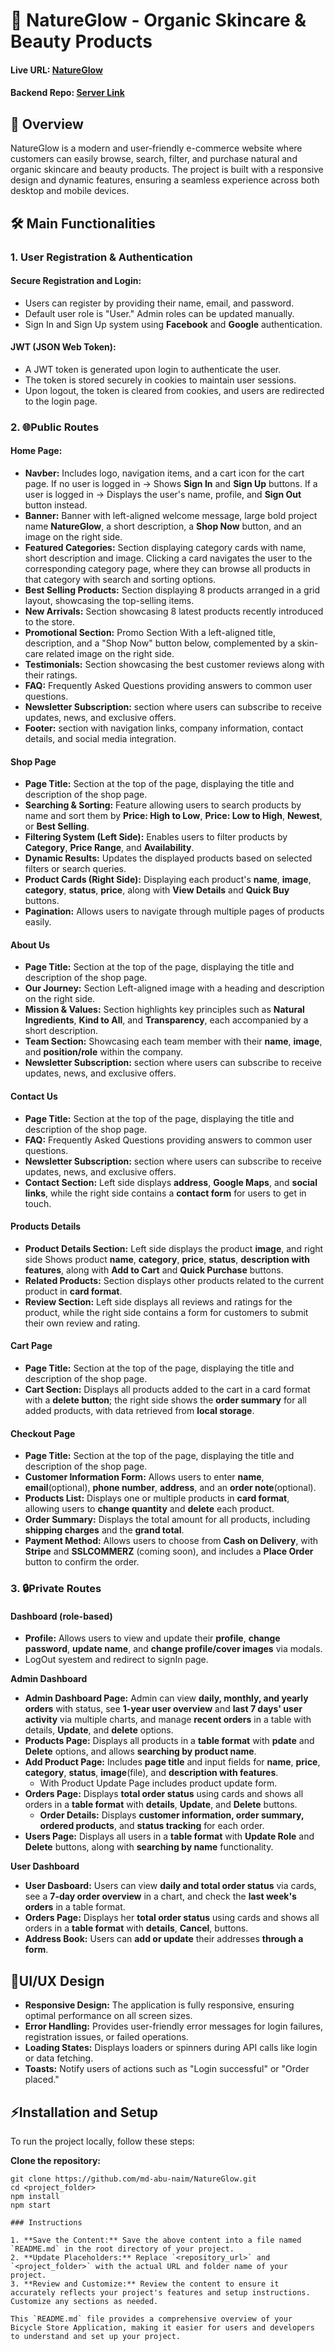 # 🌿 NatureGlow - Organic Skincare & Beauty Products

#### Live URL: [NatureGlow](https://natureglow-740e8.web.app)
#### Backend Repo: [Server Link](https://github.com/md-abu-naim/NatureGlow_Server)

## 📌 Overview
NatureGlow is a modern and user-friendly e-commerce website where customers can easily browse, search, filter, and purchase natural and organic skincare and beauty products. The project is built with a responsive design and dynamic features, ensuring a seamless experience across both desktop and mobile devices.

## 🛠️ Main Functionalities
### 1. User Registration & Authentication
#### Secure Registration and Login:
- Users can register by providing their name, email, and password.
- Default user role is "User." Admin roles can be updated manually.
- Sign In and Sign Up system using **Facebook** and **Google** authentication.
#### JWT (JSON Web Token):
- A JWT token is generated upon login to authenticate the user.
- The token is stored securely in cookies to maintain user sessions.
- Upon logout, the token is cleared from cookies, and users are redirected to the login page.

### 2. 🌐Public Routes
#### Home Page:
- **Navber:** Includes logo, navigation items, and a cart icon for the cart page. If no user is logged in → Shows **Sign In** and **Sign Up** buttons. If a user is logged in → Displays the user's name, profile, and **Sign Out** button instead.
- **Banner:** Banner with left-aligned welcome message, large bold project name **NatureGlow**, a short description, a **Shop Now** button, and an image on the right side.
- **Featured Categories:** Section displaying category cards with name, short description and image. Clicking a card navigates the user to the corresponding category page, where they can browse all products in that category with search and sorting options.
- **Best Selling Products:** Section displaying 8 products arranged in a grid layout, showcasing the top-selling items.
- **New Arrivals:** Section showcasing 8 latest products recently introduced to the store.
- **Promotional Section:** Promo Section With a left-aligned title, description, and a "Shop Now" button below, complemented by a skin-care related image on the right side.
- **Testimonials:** Section showcasing the best customer reviews along with their ratings.
- **FAQ:** Frequently Asked Questions providing answers to common user questions.
- **Newsletter Subscription:** section where users can subscribe to receive updates, news, and exclusive offers.
- **Footer:** section with navigation links, company information, contact details, and social media integration.

#### Shop Page
- **Page Title:** Section at the top of the page, displaying the title and description of the shop page.
- **Searching & Sorting:** Feature allowing users to search products by name and sort them by **Price: High to Low**, **Price: Low to High**, **Newest**, or **Best Selling**.
- **Filtering System (Left Side):** Enables users to filter products by **Category**, **Price Range**, and **Availability**.
- **Dynamic Results:** Updates the displayed products based on selected filters or search queries.
- **Product Cards (Right Side):** Displaying each product's **name**, **image**, **category**, **status**, **price**, along with **View Details** and **Quick Buy** buttons.
- **Pagination:** Allows users to navigate through multiple pages of products easily.

#### About Us
- **Page Title:** Section at the top of the page, displaying the title and description of the shop page.
- **Our Journey:** Section Left-aligned image with a heading and description on the right side.
- **Mission & Values:** Section highlights key principles such as **Natural Ingredients**, **Kind to All**, and **Transparency**, each accompanied by a short description.
- **Team Section:** Showcasing each team member with their **name**, **image**, and **position/role** within the company.
- **Newsletter Subscription:** section where users can subscribe to receive updates, news, and exclusive offers.

#### Contact Us
- **Page Title:** Section at the top of the page, displaying the title and description of the shop page.
- **FAQ:** Frequently Asked Questions providing answers to common user questions.
- **Newsletter Subscription:** section where users can subscribe to receive updates, news, and exclusive offers.
- **Contact Section:** Left side displays **address**, **Google Maps**, and **social links**, while the right side contains a **contact form** for users to get in touch.

#### Products Details
- **Product Details Section:** Left side displays the product **image**, and right side Shows product **name**, **category**, **price**, **status**, **description with features**, along with **Add to Cart** and **Quick Purchase** buttons.
- **Related Products:** Section displays other products related to the current product in **card format**.
- **Review Section:** Left side displays all reviews and ratings for the product, while the right side contains a form for customers to submit their own review and rating.

#### Cart Page
- **Page Title:** Section at the top of the page, displaying the title and description of the shop page.
- **Cart Section:** Displays all products added to the cart in a card format with a **delete button**; the right side shows the **order summary** for all added products, with data retrieved from **local storage**.

#### Checkout Page
- **Page Title:** Section at the top of the page, displaying the title and description of the shop page.
- **Customer Information Form:** Allows users to enter **name**, **email**(optional), **phone number**, **address**, and an **order note**(optional).
- **Products List:** Displays one or multiple products in **card format**, allowing users to **change quantity** and **delete** each product.
- **Order Summary:** Displays the total amount for all products, including **shipping charges** and the **grand total**.
- **Payment Method:** Allows users to choose from **Cash on Delivery**, with **Stripe** and **SSLCOMMERZ** (coming soon), and includes a **Place Order** button to confirm the order.


### 3. 🔒Private Routes
#### Dashboard (role-based)
- **Profile:** Allows users to view and update their **profile**, **change password**, **update name**, and **change profile/cover images** via modals.
- LogOut syestem and redirect to signIn page.

**Admin Dashboard**
- **Admin Dashboard Page:** Admin can view **daily, monthly, and yearly orders** with status, see **1-year user overview** and **last 7 days' user activity** via multiple charts, and manage **recent orders** in a table with details, **Update**, and **delete** options.
- **Products Page:** Displays all products in a **table format** with **pdate** and **Delete** options, and allows **searching by product name**.
- **Add Product Page:** Includes **page title** and input fields for **name**, **price**, **category**, **status**, **image**(file), and **description with features**.
  - With Product Update Page includes product update form.
- **Orders Page:** Displays **total order status** using cards and shows all orders in a **table format** with **details**, **Update**, and **Delete** buttons.
  - **Order Details:** Displays **customer information, order summary, ordered products**, and **status tracking** for each order.
- **Users Page:** Displays all users in a **table format** with **Update Role** and **Delete** buttons, along with **searching by name** functionality.

**User Dashboard**
- **User Dasboard:** Users can view **daily and total order status** via cards, see a **7-day order overview** in a chart, and check the **last week's orders** in a table format.
- **Orders Page:** Displays her **total order status** using cards and shows all orders in a **table format** with **details**, **Cancel**, buttons.
- **Address Book:** Users can **add or update** their addresses **through a form**.

##  🎨UI/UX Design
- **Responsive Design:** The application is fully responsive, ensuring optimal performance on all screen sizes.
- **Error Handling:** Provides user-friendly error messages for login failures, registration issues, or failed operations.
- **Loading States:** Displays loaders or spinners during API calls like login or data fetching.
- **Toasts:** Notify users of actions such as "Login successful" or "Order placed."

## ⚡Installation and Setup
To run the project locally, follow these steps:

**Clone the repository:**
```
git clone https://github.com/md-abu-naim/NatureGlow.git
cd <project_folder>
npm install
npm start

### Instructions

1. **Save the Content:** Save the above content into a file named `README.md` in the root directory of your project.
2. **Update Placeholders:** Replace `<repository_url>` and `<project_folder>` with the actual URL and folder name of your project.
3. **Review and Customize:** Review the content to ensure it accurately reflects your project's features and setup instructions. Customize any sections as needed.

This `README.md` file provides a comprehensive overview of your Bicycle Store Application, making it easier for users and developers to understand and set up your project.
```